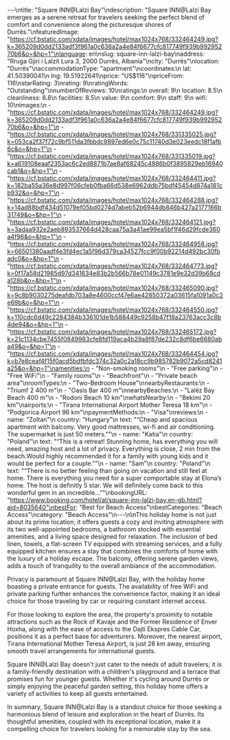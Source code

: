 ---\ntitle: "Square INN@Lalzi Bay"\ndescription: "Square INN@Lalzi Bay emerges as a serene retreat for travelers seeking the perfect blend of comfort and convenience along the picturesque shores of Durrës."\nfeaturedImage: "https://cf.bstatic.com/xdata/images/hotel/max1024x768/332464249.jpg?k=365209d0dd2133adf3f961a0c636a2a4e84f6677cfc817749f939b99295270b6&o=&hp=1"\nlanguage: en\nslug: square-inn-lalzi-bay\naddress: "Rruga Gjiri i Lalzit Lura 3, 2000 Durrës, Albania"\ncity: "Durrës"\nlocation: "Durrës"\naccommodationType: "apartment"\ncoordinates:\n  lat: 41.50390041\n  lng: 19.51922641\nprice: "US$116"\npriceFrom: 116\nstarRating: 3\nrating: 9\nratingWords: "Outstanding"\nnumberOfReviews: 10\nratings:\n  overall: 9\n  location: 8.5\n  cleanliness: 8.8\n  facilities: 8.5\n  value: 9\n  comfort: 9\n  staff: 9\n  wifi: 10\nimages:\n  - "https://cf.bstatic.com/xdata/images/hotel/max1024x768/332464249.jpg?k=365209d0dd2133adf3f961a0c636a2a4e84f6677cfc817749f939b99295270b6&o=&hp=1"\n  - "https://cf.bstatic.com/xdata/images/hotel/max1024x768/331335025.jpg?k=053ca2f37f72c9bf511da3fbbdc9897ed6e0c75c11740d3e023eedc18f1afb6c&o=&hp=1"\n  - "https://cf.bstatic.com/xdata/images/hotel/max1024x768/331335019.jpg?k=a619108eaaf2353ac6c2ed8871b7ae8af68245c4886b0f3895829eb16940cab1&o=&hp=1"\n  - "https://cf.bstatic.com/xdata/images/hotel/max1024x768/332464411.jpg?k=182ba55a36e8d997f06cfeb0fba66d538e6962ddb75bdf45454d874a181cb932&o=&hp=1"\n  - "https://cf.bstatic.com/xdata/images/hotel/max1024x768/332464288.jpg?k=14ad88bdf434d51079ef05bd0274d7abeb52b6944db846b427a2177166b31749&o=&hp=1"\n  - "https://cf.bstatic.com/xdata/images/hotel/max1024x768/332464121.jpg?k=3adaa932e2aeb893537664d428caa75a3a41ae99ea5bf1f46d29fcde360a4f96&o=&hp=1"\n  - "https://cf.bstatic.com/xdata/images/hotel/max1024x768/332464958.jpg?k=66501380aadf4e3fd4ec1a5f96d379ca34527fcc9f00b92214d492bc30fbadc0&o=&hp=1"\n  - "https://cf.bstatic.com/xdata/images/hotel/max1024x768/332464773.jpg?k=0f17a58d21985d97d341634e83b2b566b78e01149c3781e9e32d39b68cda128b&o=&hp=1"\n  - "https://cf.bstatic.com/xdata/images/hotel/max1024x768/332465090.jpg?k=9c8b9030275deafdb703a8e4600ccf47e6ae42850372a03615fa1091a0c2e69b&o=&hp=1"\n  - "https://cf.bstatic.com/xdata/images/hotel/max1024x768/332464550.jpg?k=110cdc6d49c2284384b336101de1b588449c9258b47f18a23763acc3c8b4de94&o=&hp=1"\n  - "https://cf.bstatic.com/xdata/images/hotel/max1024x768/332465172.jpg?k=21c1134cbe7455f0849983cfe8fd119aca4b29a8f87de232c8df6be6680aba49&o=&hp=1"\n  - "https://cf.bstatic.com/xdata/images/hotel/max1024x768/332464454.jpg?k=b7e8ceaf4f15f0acd5bdfbfdc374c32a0c2a18cc9b985782b9072a5cd8241a25&o=&hp=1"\namenities:\n  - "Non-smoking rooms"\n  - "Free parking"\n  - "Free WiFi"\n  - "Family rooms"\n  - "Beachfront"\n  - "Private beach area"\nroomTypes:\n  - "Two-Bedroom House"\nnearbyRestaurants:\n  - "Triumf 2 400 m"\n  - "Oasis Bar 400 m"\nnearbyBeaches:\n  - "Lalëz Bay Beach 400 m"\n  - "Rodoni Beach 10 km"\nwhatsNearby:\n  - "Bekimi 20 km"\nairports:\n  - "Tirana International Airport Mother Teresa 18 km"\n  - "Podgorica Airport 96 km"\npaymentMethods:\n  - "Visa"\nreviews:\n  - name: "Zoltan"\n    country: "Hungary"\n    text: "“Cheap and spacious apartment with balcony. Very good mattresses, wi-fi and air conditioning. The supermarket is just 50 meters.”"\n  - name: "Katia"\n    country: "Poland"\n    text: "“This is a retreat! Stunning home, has everything you will need, amazing host and a lot of privacy. Everything is close, 2 min from the beach.Would highly recommended it for a family with young kids and it would be perfect for a couple.”"\n  - name: "Sam"\n    country: "Poland"\n    text: "“There is no better feeling than going on vacation and still feel at home. There is everything you need for a super comportable stay at Elona’s home. The host is definitly 5 star. We will definitely come back to this wonderful gem in an incredible...”"\nbookingURL: "https://www.booking.com/hotel/al/square-inn-lalzi-bay.en-gb.html?aid=8035640"\nbestFor: "Best for Beach Access"\nbestCategories: "Beach Access"\ncategory: "Beach Access"\n---\n\nThis holiday home is not just about its prime location; it offers guests a cozy and inviting atmosphere with its two well-appointed bedrooms, a bathroom stocked with essential amenities, and a living space designed for relaxation. The inclusion of bed linen, towels, a flat-screen TV equipped with streaming services, and a fully equipped kitchen ensures a stay that combines the comforts of home with the luxury of a holiday escape. The balcony, offering serene garden views, adds a touch of tranquility to the overall ambiance of the accommodation.

Privacy is paramount at Square INN@Lalzi Bay, with the holiday home boasting a private entrance for guests. The availability of free WiFi and private parking further enhances the convenience factor, making it an ideal choice for those traveling by car or requiring constant internet access.

For those looking to explore the area, the property's proximity to notable attractions such as the Rock of Kavaje and the Former Residence of Enver Hoxha, along with the ease of access to the Dajti Ekspres Cable Car, positions it as a perfect base for adventurers. Moreover, the nearest airport, Tirana International Mother Teresa Airport, is just 28 km away, ensuring smooth travel arrangements for international guests.

Square INN@Lalzi Bay doesn't just cater to the needs of adult travelers; it is a family-friendly destination with a children's playground and a terrace that promises fun for younger guests. Whether it's cycling around Durrës or simply enjoying the peaceful garden setting, this holiday home offers a variety of activities to keep all guests entertained.

In summary, Square INN@Lalzi Bay is a standout choice for those seeking a harmonious blend of leisure and exploration in the heart of Durrës. Its thoughtful amenities, coupled with its exceptional location, make it a compelling choice for travelers looking for a memorable stay by the sea.